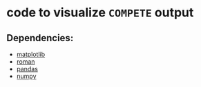 
# code to visualize `COMPETE` output

## Dependencies:
* [matplotlib](http://matplotlib.org/)
* [roman](https://pypi.python.org/pypi/roman)
* [pandas](http://pandas.pydata.org/)
* [numpy](http://www.numpy.org/)
